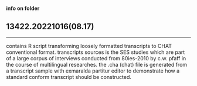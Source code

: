 #### info on folder
## 13422.20221016(08.17)
----
contains R script transforming loosely formatted transcripts to CHAT conventional format. transcripts sources is the SES studies which are part of a large corpus of interviews conducted from 80ies-2010 by c.w. pfaff in the course of multilingual researches.
the .cha (chat) file is generated from a transcript sample with exmaralda partitur editor to demonstrate how a standard conform transcript should be constructed.